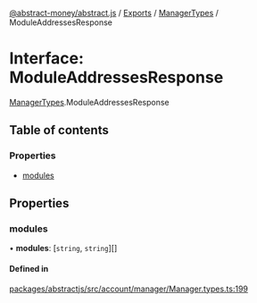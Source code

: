 [@abstract-money/abstract.js](../README.md) / [Exports](../modules.md) / [ManagerTypes](../modules/ManagerTypes.md) / ModuleAddressesResponse

# Interface: ModuleAddressesResponse

[ManagerTypes](../modules/ManagerTypes.md).ModuleAddressesResponse

## Table of contents

### Properties

- [modules](ManagerTypes.ModuleAddressesResponse.md#modules)

## Properties

### modules

• **modules**: [`string`, `string`][]

#### Defined in

[packages/abstractjs/src/account/manager/Manager.types.ts:199](https://github.com/Abstract-OS/abstract.js/blob/c46b309/packages/abstractjs/src/account/manager/Manager.types.ts#L199)
